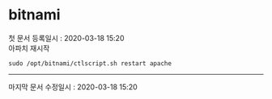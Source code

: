 bitnami
========   
첫 문서 등록일시 : 2020-03-18 15:20   
아파치 재시작
```
sudo /opt/bitnami/ctlscript.sh restart apache
```   
   
***
   마지막 문서 수정일시 : 2020-03-18 15:20